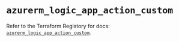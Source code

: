 # `azurerm_logic_app_action_custom`

Refer to the Terraform Registory for docs: [`azurerm_logic_app_action_custom`](https://registry.terraform.io/providers/hashicorp/azurerm/3.66.0/docs/resources/logic_app_action_custom).
